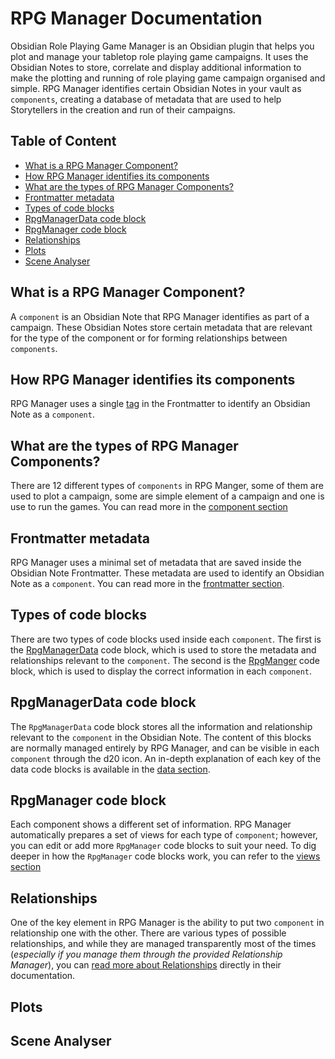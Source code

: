 # RPG Manager Documentation

Obsidian Role Playing Game Manager is an Obsidian plugin that helps you plot and manage your tabletop role playing game
campaigns. It uses the Obsidian Notes to store, correlate and display additional information to make the plotting
and running of role playing game campaign organised and simple. RPG Manager identifies certain Obsidian Notes in your
vault as `components`, creating a database of metadata that are used to help Storytellers in the creation and
run of their campaigns.

## Table of Content
- [What is a RPG Manager Component?](#what-is-a-rpg-manager-component)
- [How RPG Manager identifies its components](#how-rpg-manager-identifies-its-components)
- [What are the types of RPG Manager Components?](#what-are-the-types-of-rpg-manager-components)
- [Frontmatter metadata](#frontmatter-metadata)
- [Types of code blocks](#types-of-code-blocks)
- [RpgManagerData code block](#rpgmanagerdata-code-block)
- [RpgManager code block](#rpgmanager-code-block)
- [Relationships](#relationships)
- [Plots](#plots)
- [Scene Analyser](#scene-analyser)

## What is a RPG Manager Component?

A `component` is an Obsidian Note that RPG Manager identifies as part of a campaign. These Obsidian Notes store
certain metadata that are relevant for the type of the component or for forming relationships between `components`.

## How RPG Manager identifies its components

RPG Manager uses a single [tag](frontmatter/tag.md) in the Frontmatter to identify an Obsidian Note as a `component`.

## What are the types of RPG Manager Components?

There are 12 different types of `components` in RPG Manger, some of them are used to plot a campaign, some are simple
element of a campaign and one is use to run the games. You can read more in the [component section](components/index.md)

## Frontmatter metadata

RPG Manager uses a minimal set of metadata that are saved inside the Obsidian Note Frontmatter. These metadata are used
to identify an Obsidian Note as a `component`. You can read more in the [frontmatter section](frontmatter/index.md).

## Types of code blocks

There are two types of code blocks used inside each `component`. The first is the [RpgManagerData](data/index.md) code 
block, which is used to store the metadata and relationships relevant to the `component`. The second is the 
[RpgManger](views/index.md) code block, which is used to display the correct information in each `component`.

## RpgManagerData code block

The `RpgManagerData` code block stores all the information and relationship relevant to the `component` in the Obsidian 
Note. The content of this blocks are normally managed entirely by RPG Manager, and can be visible in each `component`
through the d20 icon. An in-depth explanation of each key of the data code blocks is available in the 
[data section](data/index.md).

## RpgManager code block

Each component shows a different set of information. RPG Manager automatically prepares a set of views for each type
of `component`; however, you can edit or add more `RpgManager` code blocks to suit your need. To dig deeper in how
the `RpgManager` code blocks work, you can refer to the [views section](views/index.md)

## Relationships

One of the key element in RPG Manager is the ability to put two `component` in relationship one with the other. There 
are various types of possible relationships, and while they are managed transparently most of the times (_especially if 
you manage them through the provided Relationship Manager_), you can [read more about Relationships](relationships/index.md)
directly in their documentation.

## Plots

## Scene Analyser
